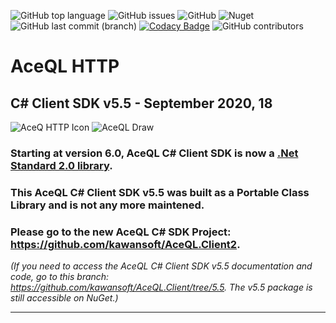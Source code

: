 ![GitHub top language](https://img.shields.io/github/languages/top/kawansoft/AceQL.Client) ![GitHub issues](https://img.shields.io/github/issues/kawansoft/AceQL.Client) ![GitHub](https://img.shields.io/github/license/kawansoft/AceQL.Client) 
![Nuget](https://img.shields.io/nuget/dt/AceQL.Client)![GitHub last commit (branch)](https://img.shields.io/github/last-commit/kawansoft/AceQL.Client/master)
[![Codacy Badge](https://app.codacy.com/project/badge/Grade/a4f4c37d44544bd5bf7dde9526d9e5eb)](https://www.codacy.com/gh/kawansoft/AceQL.Client?utm_source=github.com&amp;utm_medium=referral&amp;utm_content=kawansoft/AceQL.Client&amp;utm_campaign=Badge_Grade)
![GitHub contributors](https://img.shields.io/github/contributors/kawansoft/AceQL.Client)

# AceQL HTTP 

## C# Client SDK v5.5 - September 2020, 18

<img src="https://docs.aceql.com/favicon.png" alt="AceQ HTTP Icon"/>

<img src="https://docs.aceql.com/img/AceQL-Schema-min.jpg" alt="AceQL Draw"/>

### Starting at version 6.0, AceQL C# Client SDK is now a [.Net Standard 2.0 library](https://docs.microsoft.com/dotnet/standard/net-standard). 

### This AceQL C# Client SDK v5.5 was built as a Portable Class Library and is not any more maintened. ###
### **Please go to the new AceQL C# SDK Project: https://github.com/kawansoft/AceQL.Client2**. 

*(If you need to access the  AceQL C# Client SDK  v5.5 documentation and code, go to this branch: https://github.com/kawansoft/AceQL.Client/tree/5.5. The v5.5 package is still accessible on NuGet.)* 

------


